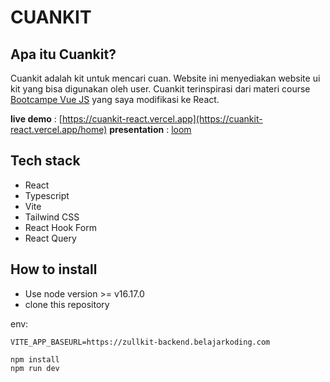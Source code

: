 # CUANKIT
## Apa itu Cuankit?
Cuankit adalah kit untuk mencari cuan. Website ini menyediakan website ui kit yang bisa digunakan oleh user.
Cuankit terinspirasi dari materi course [Bootcampe Vue JS](https://buildwithangga.com/kelas/bootcamp-front-end-developer-mastering-vue-js-3) yang saya modifikasi ke React.

**live demo** : [https://cuankit-react.vercel.app](https://cuankit-react.vercel.app/home)
**presentation** : [loom]()

## Tech stack
- React
- Typescript
- Vite
- Tailwind CSS
- React Hook Form
- React Query

## How to install
- Use node version >= v16.17.0
- clone this repository

env:
```console
VITE_APP_BASEURL=https://zullkit-backend.belajarkoding.com
```
  
```console
npm install
npm run dev
```
